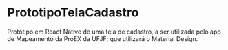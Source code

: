 # PrototipoTelaCadastro

Protótipo em React Native de uma tela de cadastro, a ser utilizada pelo app de Mapeamento da ProEX da UFJF; que utilizará o Material Design.
